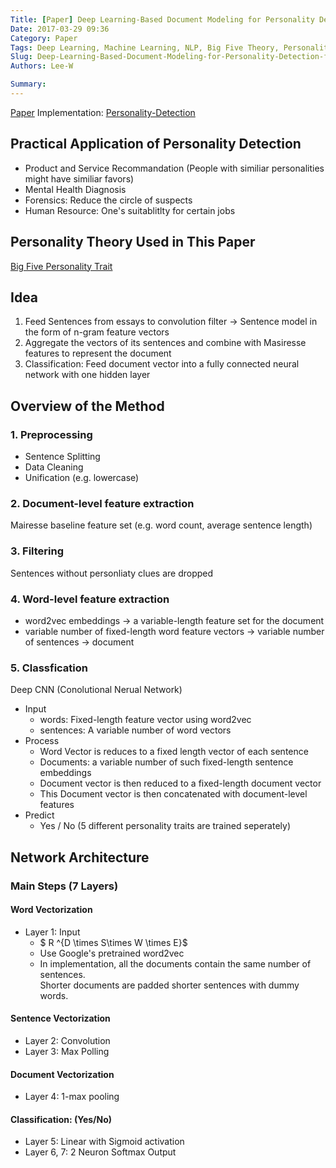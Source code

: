 ```yaml
---
Title: [Paper] Deep Learning-Based Document Modeling for Personality Detection from Text
Date: 2017-03-29 09:36
Category: Paper
Tags: Deep Learning, Machine Learning, NLP, Big Five Theory, Personality
Slug: Deep-Learning-Based-Document-Modeling-for-Personality-Detection-from-Text
Authors: Lee-W

Summary: 
---
```


[Paper](https://sentic.net/deep-learning-based-personality-detection.pdf)
Implementation: [Personality-Detection](https://github.com/SenticNet/Personality-Detection)

<!--more-->

## Practical Application of Personality Detection
- Product and Service Recommandation (People with similiar personalities might have similiar favors)
- Mental Health Diagnosis
- Forensics: Reduce the circle of suspects
- Human Resource: One's suitablitlty for certain jobs 

## Personality Theory Used in This Paper
[Big Five Personality Trait](https://en.wikipedia.org/wiki/Big_Five_personality_traits)

## Idea
1. Feed Sentences from essays to convolution filter → Sentence model in the form of n-gram feature vectors
2. Aggregate the vectors of its sentences and combine with Masiresse features to represent the document
3. Classification: Feed document vector into a fully connected neural network with one hidden layer

## Overview of the Method

### 1. Preprocessing
- Sentence Splitting
- Data Cleaning
- Unification (e.g. lowercase)

### 2. Document-level feature extraction
Mairesse baseline feature set (e.g. word count, average sentence length)

### 3. Filtering
Sentences without personliaty clues are dropped

### 4. Word-level feature extraction
- word2vec embeddings → a variable-length feature set for the document
- variable number of fixed-length word feature vectors → variable number of sentences → document

### 5. Classfication
Deep CNN (Conolutional Nerual Network)

- Input
	- words: Fixed-length feature vector using word2vec
	- sentences: A variable number of word vectors
- Process
	- Word Vector is reduces to a fixed length vector of each sentence
	- Documents: a variable number of such fixed-length sentence embeddings
	- Document vector is then reduced to a fixed-length document vector
	- This Document vector is then concatenated with document-level features
- Predict
	- Yes / No (5 different personality traits are trained seperately) 


## Network Architecture

### Main Steps (7 Layers)
#### Word Vectorization
* Layer 1: Input
	* $ R ^{D \times S\times W \times E}$ 
	* Use Google's pretrained word2vec
	* In implementation, all the documents contain the same number of sentences.  
	  Shorter documents are padded shorter sentences with dummy words.

#### Sentence Vectorization
* Layer 2: Convolution
* Layer 3: Max Polling

#### Document Vectorization
* Layer 4: 1-max pooling

#### Classification: (Yes/No)
* Layer 5: Linear with Sigmoid activation
* Layer 6, 7: 2 Neuron Softmax Output


